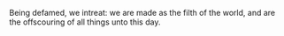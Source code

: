 Being defamed, we intreat: we are made as the filth of the world, and are the offscouring of all things unto this day.
